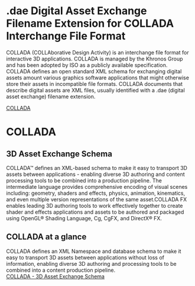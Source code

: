 # .dae Digital Asset Exchange Filename Extension for COLLADA Interchange File Format  
COLLADA (COLLAborative Design Activity) is an interchange file format for interactive 3D applications. COLLADA is managed by the Khronos Group and has been adopted by ISO as a publicly available specification.  
COLLADA defines an open standard XML schema for exchanging digital assets amount various graphics software applications that might otherwise store their assets in incompatible file formats. COLLADA documents that describe digital assets are XML files, usually identified with a .dae (digital asset exchange) filename extension.  

[COLLADA](https://en.wikipedia.org/wiki/COLLADA)  

# COLLADA  
## 3D Asset Exchange Schema
COLLADA™ defines an XML-based schema to make it easy to transport 3D assets between applications - enabling diverse 3D authoring and content processing tools to be combined into a production pipeline. The intermediate language provides comprehensive encoding of visual scenes including: geometry, shaders and effects, physics, animation, kinematics, and even multiple version representations of the same asset.COLLADA FX enables leading 3D authoring tools to work effectively together to create shader and effects applications and assets to be authored and packaged using OpenGL® Shading Language, Cg, CgFX, and DirectX® FX.  

## COLLADA at a glance  
COLLADA defines an XML Namespace and database schema to make it easy to transport 3D assets between applications without loss of information, enabling diverse 3D authoring and processing tools to be combined into a content production pipeline.  
[COLLADA - 3D Asset Exchange Schema](https://www.khronos.org/collada/)  

